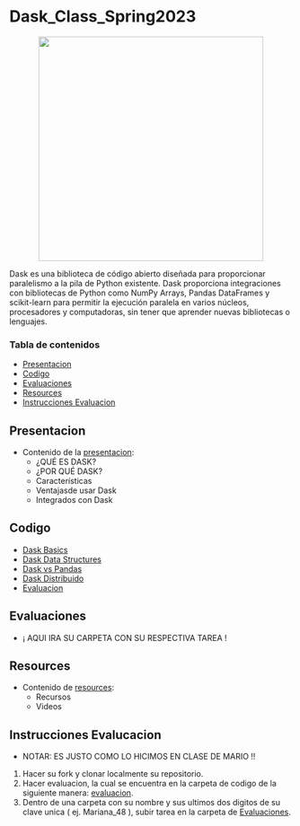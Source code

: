 # Dask_Class_Spring2023

<p align="center">
  <img width="400" height="400" src="https://seeklogo.com/images/D/dask-logo-E2158E0CA9-seeklogo.com.png">
</p>


Dask es una biblioteca de código abierto diseñada para proporcionar paralelismo a la pila de Python existente. Dask proporciona integraciones con bibliotecas de Python como NumPy Arrays, Pandas DataFrames y scikit-learn para permitir la ejecución paralela en varios núcleos, procesadores y computadoras, sin tener que aprender nuevas bibliotecas o lenguajes.

### Tabla de contenidos
  - [Presentacion](#presentacion)
  - [Codigo](#codigo)
  - [Evaluaciones](#evaluaciones)
  - [Resources](#resources)
  - [Instrucciones Evaluacion](#instrucciones-evalucacion)


## Presentacion

- Contenido de la [presentacion](Presentacion/DasK_Presentacion.pdf):
  - ¿QUÉ ES DASK?
  - ¿POR QUÉ DASK?
  - Características
  - Ventajasde usar Dask
  - Integrados con Dask

## Codigo

-  [Dask Basics](Codigo/basics.ipynb)
-  [Dask Data Structures](Codigo/dask_data_structures.ipynb)
-  [Dask vs Pandas](Codigo/dask_vs_pandas.ipynb)
-  [Dask Distribuido](Codigo/dask_distribuido.ipynb)
-  [Evaluacion](Codigo/evaluacion.ipynb)

## Evaluaciones

- ¡ AQUI IRA SU CARPETA CON SU RESPECTIVA TAREA !

## Resources

- Contenido de [resources](Resources/resources.txt):
  - Recursos
  - Videos

## Instrucciones Evalucacion

- NOTAR: ES JUSTO COMO LO HICIMOS EN CLASE DE MARIO !!

 1. Hacer su fork y clonar localmente su repositorio.
 2. Hacer evaluacion, la cual se encuentra en la carpeta de codigo de la siguiente manera: [evaluacion](Codigo/evaluacion.ipynb).
 3. Dentro de una carpeta con su nombre y sus ultimos dos digitos de su clave unica ( ej. Mariana_48 ), subir tarea en la carpeta de [Evaluaciones](Evaluaciones).

